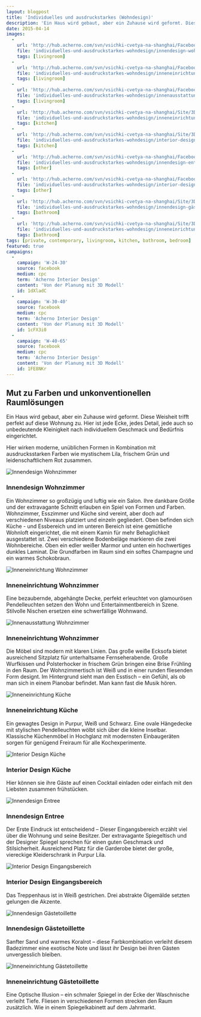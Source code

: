 ```yaml
---
layout: blogpost
title: 'Individuelles und ausdruckstarkes (Wohndesign)'
description: 'Ein Haus wird gebaut, aber ein Zuhause wird geformt. Diese Weisheit trifft perfekt auf diese Wohnung zu. Hier ist jede Ecke, jedes Detail, jede auch so unbedeutende Kleinigkeit nach individuellem Geschmack und Bedürfnis eingerichtet. '
date: 2015-04-14
images:
  -
    url: 'http://hub.acherno.com/svn/vsichki-cvetya-na-shanghai/Facebook/2.23-h_f.jpg'
    file: 'individuelles-und-ausdruckstarkes-wohndesign/innendesign-wohnzimmer.jpg'
    tags: [livingroom]
  -
    url: 'http://hub.acherno.com/svn/vsichki-cvetya-na-shanghai/Facebook/2.21-h_f.jpg'
    file: 'individuelles-und-ausdruckstarkes-wohndesign/inneneinrichtung-wohnzimmer.jpg'
    tags: [livingroom]
  -
    url: 'http://hub.acherno.com/svn/vsichki-cvetya-na-shanghai/Facebook/2.22-h_f.jpg'
    file: 'individuelles-und-ausdruckstarkes-wohndesign/innenausstattung-wohnzimmer.jpg'
    tags: [livingroom]
  -
    url: 'http://hub.acherno.com/svn/vsichki-cvetya-na-shanghai/Site/3D/2.05-h_F.jpg'
    file: 'individuelles-und-ausdruckstarkes-wohndesign/inneneinrichtung-küche.jpg'
    tags: [kitchen]
  -
    url: 'http://hub.acherno.com/svn/vsichki-cvetya-na-shanghai/Site/3D/2.04-h_F.jpg'
    file: 'individuelles-und-ausdruckstarkes-wohndesign/interior-design-küche.jpg'
    tags: [kitchen]
  -
    url: 'http://hub.acherno.com/svn/vsichki-cvetya-na-shanghai/Facebook/1.06-stairs_f.jpg'
    file: 'individuelles-und-ausdruckstarkes-wohndesign/innendesign-entree.jpg'
    tags: [other]
  -
    url: 'http://hub.acherno.com/svn/vsichki-cvetya-na-shanghai/Facebook/1.07-stairs_f.jpg'
    file: 'individuelles-und-ausdruckstarkes-wohndesign/interior-design-eingangsbereich.jpg'
    tags: [other]
  -
    url: 'http://hub.acherno.com/svn/vsichki-cvetya-na-shanghai/Site/3D/3.02-t_F.jpg'
    file: 'individuelles-und-ausdruckstarkes-wohndesign/innendesign-gästetoillette.jpg'
    tags: [bathroom]
  -
    url: 'http://hub.acherno.com/svn/vsichki-cvetya-na-shanghai/Site/3D/3.01-t_F.jpg'
    file: 'individuelles-und-ausdruckstarkes-wohndesign/inneneinrichtung-gästetoillette.jpg'
    tags: [bathroom]
tags: [private, contemporary, livingroom, kitchen, bathroom, bedroom]
featured: true
campaigns:
  -
    campaign: 'W-24-30' 
    source: facebook
    medium: cpc
    term: 'Acherno Interior Design'
    content: 'Von der Planung mit 3D Modell'
    id: 1dXladC
  -
    campaign: 'W-30-40' 
    source: facebook
    medium: cpc
    term: 'Acherno Interior Design'
    content: 'Von der Planung mit 3D Modell'
    id: 1cFX3i0
  -
    campaign: 'W-40-65' 
    source: facebook
    medium: cpc
    term: 'Acherno Interior Design'
    content: 'Von der Planung mit 3D Modell'
    id: 1FE8NKr
---
```

## Mut zu Farben und **unkonventionellen Raumlösungen**
Ein Haus wird gebaut, aber ein Zuhause wird geformt. Diese Weisheit trifft perfekt auf diese Wohnung zu. Hier ist jede Ecke, jedes Detail, jede auch so unbedeutende Kleinigkeit nach individuellem Geschmack und Bedürfnis eingerichtet.

Hier wirken moderne, unüblichen Formen in Kombination mit ausdrucksstarken Farben wie mystischem Lila, frischem Grün und leidenschaftlichem Rot zusammen.

![Innendesign Wohnzimmer](individuelles-und-ausdruckstarkes-wohndesign/innendesign-wohnzimmer.jpg)
### Innendesign **Wohnzimmer**

Ein Wohnzimmer so großzügig und luftig wie ein Salon. Ihre dankbare Größe und der extravagante Schnitt erlauben ein Spiel von Formen und Farben. Wohnzimmer, Esszimmer und Küche sind vereint, aber doch auf verschiedenen Niveaus platziert und einzeln gegliedert. Oben befinden sich Küche - und Essbereich und im unteren Bereich ist eine gemütliche Wohnloft eingerichtet, die mit einem Kamin für mehr Behaglichkeit ausgestattet ist. Zwei verschiedene Bodenbeläge markieren die zwei Wohnbereiche. Oben ein edler weißer Marmor und unten ein hochwertiges dunkles Laminat. Die Grundfarben im Raum sind ein softes Champagne und ein warmes Schokobraun.

![Inneneinrichtung Wohnzimmer](individuelles-und-ausdruckstarkes-wohndesign/inneneinrichtung-wohnzimmer.jpg)
### Inneneinrichtung **Wohnzimmer**

Eine bezaubernde, abgehängte Decke, perfekt erleuchtet von glamourösen Pendelleuchten setzen den Wohn und Entertainmentbereich in Szene. Stilvolle Nischen ersetzen eine schwerfällige Wohnwand.

![Innenausstattung Wohnzimmer](individuelles-und-ausdruckstarkes-wohndesign/innenausstattung-wohnzimmer.jpg)
### Inneneinrichtung **Wohnzimmer**

Die Möbel sind modern mit klaren Linien. Das große weiße Ecksofa bietet ausreichend Sitzplatz für unterhaltsame Fernseherabende. Große Wurfkissen und Polsterhocker in frischem Grün bringen eine Brise Frühling in den Raum. Der Wohnzimmertisch ist Weiß und in einer runden fliesenden  Form  designt. Im Hintergrund sieht man den Esstisch – ein Gefühl, als ob man sich in einem Pianobar befindet. Man kann fast die Musik hören.

![Inneneinrichtung Küche](individuelles-und-ausdruckstarkes-wohndesign/inneneinrichtung-küche.jpg)
### Inneneinrichtung **Küche**

Ein gewagtes Design in Purpur, Weiß und Schwarz. Eine ovale Hängedecke mit stylischen Pendelleuchten wölbt sich über die kleine Inselbar. Klassische Küchenmöbel in Hochglanz mit modernsten Einbaugeräten sorgen für genügend Freiraum für alle Kochexperimente.

![Interior Design Küche](individuelles-und-ausdruckstarkes-wohndesign/interior-design-küche.jpg)
### Interior Design **Küche**

Hier können sie ihre Gäste auf einen Cocktail einladen oder einfach mit den Liebsten zusammen frühstücken. 

![Innendesign Entree](individuelles-und-ausdruckstarkes-wohndesign/innendesign-entree.jpg)
### Innendesign **Entree**

Der Erste Eindruck ist entscheidend – Dieser Eingangsbereich erzählt viel über die Wohnung und seine Besitzer. Der extravagante Spiegeltisch und der Designer Spiegel sprechen für einen guten Geschmack und Stilsicherheit. Ausreichend Platz für die Garderobe bietet der große, viereckige Kleiderschrank in Purpur Lila.

![Interior Design Eingangsbereich](individuelles-und-ausdruckstarkes-wohndesign/interior-design-Eingangsbereich.jpg)
### Interior Design **Eingangsbereich**

Das Treppenhaus ist in Weiß gestrichen. Drei abstrakte Ölgemälde setzten gelungen die Akzente.

![Innendesign Gästetoillette](individuelles-und-ausdruckstarkes-wohndesign/innendesign-gästetoillette.jpg)
### Innendesign **Gästetoillette**

Sanfter Sand und warmes Koralrot – diese Farbkombination verleiht diesem Badezimmer eine exotische Note und lässt ihr Design bei ihren Gästen unvergesslich bleiben.

![Inneneinrichtung Gästetoillette](individuelles-und-ausdruckstarkes-wohndesign/inneneinrichtung-gästetoillette.jpg)
### Inneneinrichtung **Gästetoillette**

Eine Optische Illusion – ein schmaler Spiegel in der Ecke der Waschnische verleiht Tiefe. Fliesen in verschiedenen Formen strecken den Raum zusätzlich. Wie in einem Spiegelkabinett auf dem Jahrmarkt.
